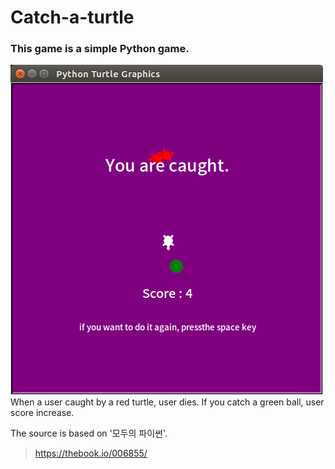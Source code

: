 # Catch-a-turtle

### This game is a simple Python game.

![game](go.png)  
When a user caught by a red turtle, user dies.
If you catch a green ball, user score increase.

The source is based on '모두의 파이썬'.
> https://thebook.io/006855/
